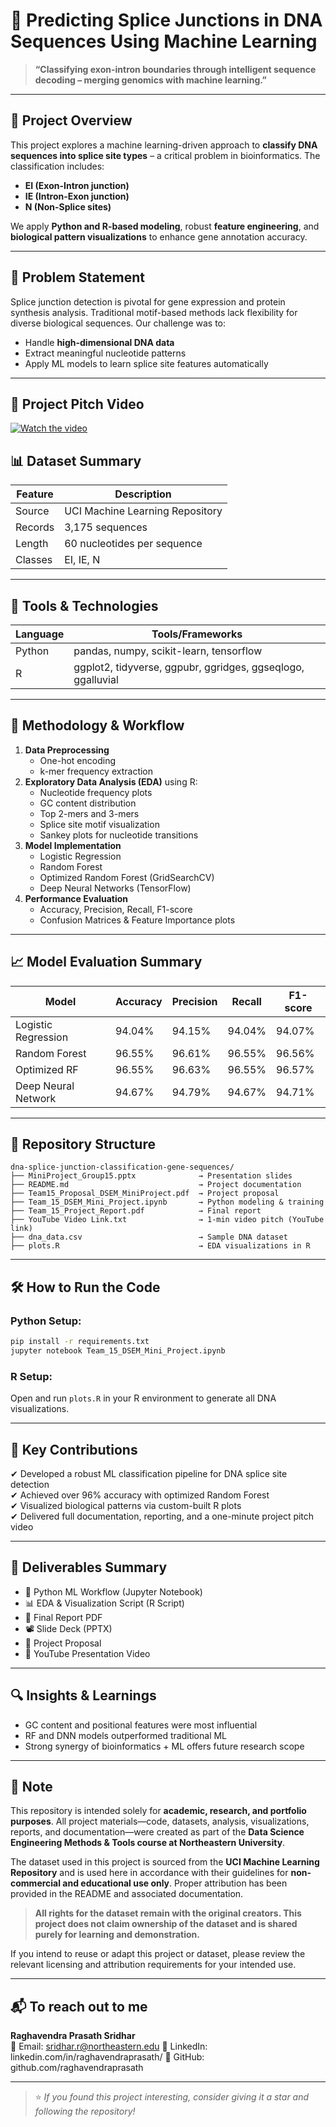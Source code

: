 # 🧬 Predicting Splice Junctions in DNA Sequences Using Machine Learning

> **“Classifying exon-intron boundaries through intelligent sequence decoding – merging genomics with machine learning.”**

---

## 🚀 Project Overview
This project explores a machine learning-driven approach to **classify DNA sequences into splice site types** – a critical problem in bioinformatics. The classification includes:
- **EI (Exon-Intron junction)**
- **IE (Intron-Exon junction)**
- **N (Non-Splice sites)**

We apply **Python and R-based modeling**, robust **feature engineering**, and **biological pattern visualizations** to enhance gene annotation accuracy.

---

## 🧠 Problem Statement
Splice junction detection is pivotal for gene expression and protein synthesis analysis. Traditional motif-based methods lack flexibility for diverse biological sequences. Our challenge was to:
- Handle **high-dimensional DNA data**
- Extract meaningful nucleotide patterns
- Apply ML models to learn splice site features automatically

---

## 🎥 Project Pitch Video

[![Watch the video](https://img.youtube.com/vi/sGUtIR6pUaU/0.jpg)](https://www.youtube.com/watch?v=sGUtIR6pUaU)

## 📊 Dataset Summary
| Feature | Description |
|--------|-------------|
| Source | UCI Machine Learning Repository |
| Records | 3,175 sequences |
| Length | 60 nucleotides per sequence |
| Classes | EI, IE, N |

---

## 🧪 Tools & Technologies
| Language | Tools/Frameworks |
|---------|------------------|
| Python | pandas, numpy, scikit-learn, tensorflow |
| R | ggplot2, tidyverse, ggpubr, ggridges, ggseqlogo, ggalluvial |

---

## 🧩 Methodology & Workflow
1. **Data Preprocessing**
   - One-hot encoding
   - k-mer frequency extraction
2. **Exploratory Data Analysis (EDA)** using R:
   - Nucleotide frequency plots
   - GC content distribution
   - Top 2-mers and 3-mers
   - Splice site motif visualization
   - Sankey plots for nucleotide transitions
3. **Model Implementation**
   - Logistic Regression
   - Random Forest
   - Optimized Random Forest (GridSearchCV)
   - Deep Neural Networks (TensorFlow)
4. **Performance Evaluation**
   - Accuracy, Precision, Recall, F1-score
   - Confusion Matrices & Feature Importance plots

---

## 📈 Model Evaluation Summary
| Model | Accuracy | Precision | Recall | F1-score |
|-------|---------|-----------|--------|----------|
| Logistic Regression | 94.04% | 94.15% | 94.04% | 94.07% |
| Random Forest | 96.55% | 96.61% | 96.55% | 96.56% |
| Optimized RF | 96.55% | 96.63% | 96.55% | 96.57% |
| Deep Neural Network | 94.67% | 94.79% | 94.67% | 94.71% |

---

## 📂 Repository Structure
```
dna-splice-junction-classification-gene-sequences/
├── MiniProject_Group15.pptx              → Presentation slides
├── README.md                             → Project documentation
├── Team15_Proposal_DSEM_MiniProject.pdf  → Project proposal
├── Team_15_DSEM_Mini_Project.ipynb       → Python modeling & training
├── Team_15_Project_Report.pdf            → Final report
├── YouTube Video Link.txt                → 1-min video pitch (YouTube link)
├── dna_data.csv                          → Sample DNA dataset
├── plots.R                               → EDA visualizations in R
```

---

## 🛠 How to Run the Code
### Python Setup:
```bash
pip install -r requirements.txt
jupyter notebook Team_15_DSEM_Mini_Project.ipynb
```
### R Setup:
Open and run `plots.R` in your R environment to generate all DNA visualizations.

---

## 🌟 Key Contributions
✔ Developed a robust ML classification pipeline for DNA splice site detection  
✔ Achieved over 96% accuracy with optimized Random Forest  
✔ Visualized biological patterns via custom-built R plots  
✔ Delivered full documentation, reporting, and a one-minute project pitch video

---

## 📎 Deliverables Summary
- 🧠 Python ML Workflow (Jupyter Notebook)
- 📊 EDA & Visualization Script (R Script)
- 📄 Final Report PDF
- 📽 Slide Deck (PPTX)
- 📃 Project Proposal
- 🔗 YouTube Presentation Video

---

## 🔍 Insights & Learnings
- GC content and positional features were most influential
- RF and DNN models outperformed traditional ML
- Strong synergy of bioinformatics + ML offers future research scope

---

## 📌 Note
This repository is intended solely for **academic, research, and portfolio purposes**. All project materials—code, datasets, analysis, visualizations, reports, and documentation—were created as part of the **Data Science Engineering Methods & Tools course at Northeastern University**.

The dataset used in this project is sourced from the **UCI Machine Learning Repository** and is used here in accordance with their guidelines for **non-commercial and educational use only**. Proper attribution has been provided in the README and associated documentation.

> **All rights for the dataset remain with the original creators. This project does not claim ownership of the dataset and is shared purely for learning and demonstration.**

If you intend to reuse or adapt this project or dataset, please review the relevant licensing and attribution requirements for your intended use.

---

## 📬 To reach out to me
**Raghavendra Prasath Sridhar**  
📧 Email: sridhar.r@northeastern.edu
🔗 LinkedIn: linkedin.com/in/raghavendraprasath/ 
🐙 GitHub: github.com/raghavendraprasath

---

> ⭐ *If you found this project interesting, consider giving it a star and following the repository!*
